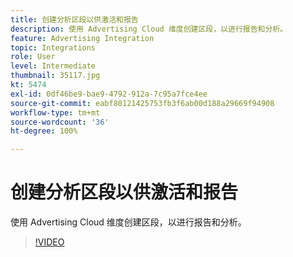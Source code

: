 ```yaml
---
title: 创建分析区段以供激活和报告
description: 使用 Advertising Cloud 维度创建区段，以进行报告和分析。
feature: Advertising Integration
topic: Integrations
role: User
level: Intermediate
thumbnail: 35117.jpg
kt: 5474
exl-id: 0df46be9-bae9-4792-912a-7c95a7fce4ee
source-git-commit: eabf80121425753fb3f6ab00d188a29669f94908
workflow-type: tm+mt
source-wordcount: '36'
ht-degree: 100%

---
```


# 创建分析区段以供激活和报告

使用 Advertising Cloud 维度创建区段，以进行报告和分析。

>[!VIDEO](https://video.tv.adobe.com/v/40945/?quality=12&learn=on&captions=chi_hans)
